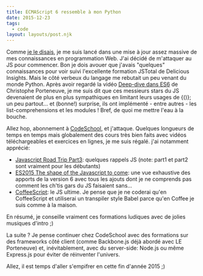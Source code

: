 ```yaml
---
title: ECMAScript 6 ressemble à mon Python
date: 2015-12-23
tags:
  - code
layout: layouts/post.njk
---
```


Comme [je le disais](/learn-web), je me suis lancé dans une mise à jour assez massive de mes connaissances en programmation Web. J'ai décidé de m'attaquer au JS pour commencer. Bon je dois avouer que j'avais "quelques" connaissances pour voir suivi l'excellente formation JSTotal de Delicious Insights. Mais le côté verbeux du langage me rebutait un peu venant du monde Python. Après avoir regardé la vidéo [Deep-dive dans ES6](https://www.youtube.com/watch?v=uL9uAAzkFmI) de Christophe Porteneuve, je me suis dit que ces messieurs stars du JS devenaient de plus en plus sympathiques en limitant leurs usages de {()}; un peu partout... et (bonne!) surprise, ils ont implémenté - entre autres - les list-comprehensions et les modules ! Bref, de quoi me mettre l'eau à la bouche.

Allez hop, abonnement à [CodeSchool](https://www.codeschool.com/), et j'attaque. Quelques longueurs de temps en temps mais globalement des cours très bien faits avec vidéos téléchargeables et exercices en lignes, je me suis régalé. j'ai notamment apprécié:

- [Javascript Road Trip Part3](https://www.codeschool.com/courses/javascript-road-trip-part-3): quelques rappels JS (note: part1 et part2 sont vraiment pour les débutants)
- [ES2015 The shape of the Javascript to come](https://www.codeschool.com/courses/es2015-the-shape-of-javascript-to-come): une vue exhaustive des apports de la version 6 avec tous les ajouts dont je ne comprends pas comment les ch'tis gars du JS faisaient sans...
- [CoffeeScript](http://coffeescript.codeschool.com/levels/1): le JS ultime. Je pense que je ne coderai qu'en CoffeeScript et utiliserai un transpiler style Babel parce qu'en Coffee je suis comme à la maison.

En résumé, je conseille vraiment ces formations ludiques avec de jolies musiques d'intro ;)

La suite ? Je pense continuer chez CodeSchool avec des formations sur des frameworks côté client (comme Backbone.js déjà abordé avec LE Porteneuve) et, inévitablement, avec du server-side: Node.js ou même Express.js pour éviter de réinventer l'univers.

Allez, il est temps d'aller s'empifrer en cette fin d'année 2015 ;)
